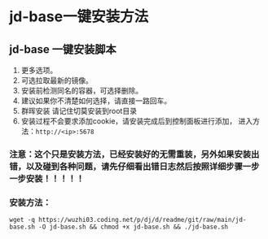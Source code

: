 # jd-base一键安装方法

## jd-base 一键安装脚本
1. 更多选项。
2. 可选拉取最新的镜像。
3. 安装前检测同名的容器，可选择删除。
4. 建议如果你不清楚如何选择，请直接一路回车。
5. 群晖安装 请记住切莫安装到root目录
6. 安装过程不会要求添加cookie，请安装完成后到控制面板进行添加， 进入方法：`http://<ip>:5678`

### 注意：这个只是安装方法，已经安装好的无需重装，另外如果安装出错，以及碰到各种问题，请先仔细看出错日志然后按照详细步骤一步一步安装！！！！！

### 安装方法：

    wget -q https://wuzhi03.coding.net/p/dj/d/readme/git/raw/main/jd-base.sh -O jd-base.sh && chmod +x jd-base.sh && ./jd-base.sh


 
